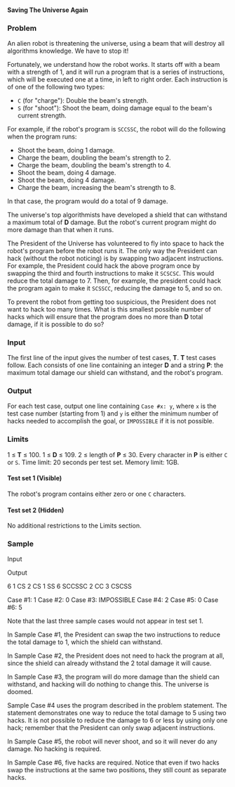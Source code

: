 #### Saving The Universe Again

### Problem

An alien robot is threatening the universe, using a beam that will destroy all algorithms knowledge. We have to stop it!

Fortunately, we understand how the robot works. It starts off with a beam with a strength of 1, and it will run a program that is a series of instructions, which will be executed one at a time, in left to right order. Each instruction is of one of the following two types:

*   `C` (for "charge"): Double the beam's strength.
*   `S` (for "shoot"): Shoot the beam, doing damage equal to the beam's current strength.

For example, if the robot's program is `SCCSSC`, the robot will do the following when the program runs:

*   Shoot the beam, doing 1 damage.
*   Charge the beam, doubling the beam's strength to 2.
*   Charge the beam, doubling the beam's strength to 4.
*   Shoot the beam, doing 4 damage.
*   Shoot the beam, doing 4 damage.
*   Charge the beam, increasing the beam's strength to 8.

In that case, the program would do a total of 9 damage.

The universe's top algorithmists have developed a shield that can withstand a maximum total of **D** damage. But the robot's current program might do more damage than that when it runs.

The President of the Universe has volunteered to fly into space to hack the robot's program before the robot runs it. The only way the President can hack (without the robot noticing) is by swapping two adjacent instructions. For example, the President could hack the above program once by swapping the third and fourth instructions to make it `SCSCSC`. This would reduce the total damage to 7. Then, for example, the president could hack the program again to make it `SCSSCC`, reducing the damage to 5, and so on.

To prevent the robot from getting too suspicious, the President does not want to hack too many times. What is this smallest possible number of hacks which will ensure that the program does no more than **D** total damage, if it is possible to do so?

### Input

The first line of the input gives the number of test cases, **T**. **T** test cases follow. Each consists of one line containing an integer **D** and a string **P**: the maximum total damage our shield can withstand, and the robot's program.

### Output

For each test case, output one line containing `Case #x: y`, where `x` is the test case number (starting from 1) and `y` is either the minimum number of hacks needed to accomplish the goal, or `IMPOSSIBLE` if it is not possible.

### Limits

1 ≤ **T** ≤ 100.
1 ≤ **D** ≤ 109.
2 ≤ length of **P** ≤ 30.
Every character in **P** is either `C` or `S`.
Time limit: 20 seconds per test set.
Memory limit: 1GB.

#### Test set 1 (Visible)

The robot's program contains either zero or one `C` characters.

#### Test set 2 (Hidden)

No additional restrictions to the Limits section.

### Sample


Input
 


Output
 

6
1 CS
2 CS
1 SS
6 SCCSSC
2 CC
3 CSCSS

Case #1: 1
Case #2: 0
Case #3: IMPOSSIBLE
Case #4: 2
Case #5: 0
Case #6: 5

Note that the last three sample cases would not appear in test set 1.

In Sample Case #1, the President can swap the two instructions to reduce the total damage to 1, which the shield can withstand.

In Sample Case #2, the President does not need to hack the program at all, since the shield can already withstand the 2 total damage it will cause.

In Sample Case #3, the program will do more damage than the shield can withstand, and hacking will do nothing to change this. The universe is doomed.

Sample Case #4 uses the program described in the problem statement. The statement demonstrates one way to reduce the total damage to 5 using two hacks. It is not possible to reduce the damage to 6 or less by using only one hack; remember that the President can only swap adjacent instructions.

In Sample Case #5, the robot will never shoot, and so it will never do any damage. No hacking is required.

In Sample Case #6, five hacks are required. Notice that even if two hacks swap the instructions at the same two positions, they still count as separate hacks.